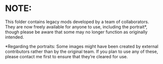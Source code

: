 # NOTE:
This folder contains legacy mods developed by a team of collaborators. They are now freely available for anyone to use, including the portrait*, though please be aware that some may no longer function as originally intended.

*Regarding the portraits: Some images might have been created by external contributors rather than by the original team. If you plan to use any of these, please contact me first to ensure that they’re cleared for use.